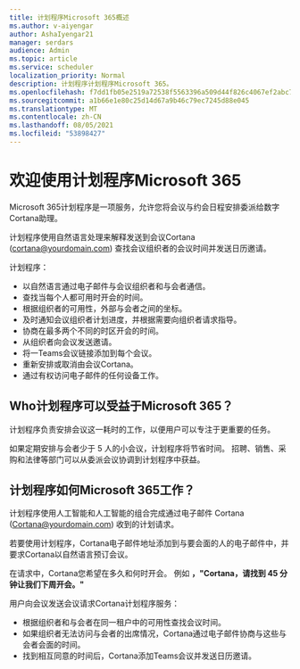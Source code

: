 ```yaml
---
title: 计划程序Microsoft 365概述
ms.author: v-aiyengar
author: AshaIyengar21
manager: serdars
audience: Admin
ms.topic: article
ms.service: scheduler
localization_priority: Normal
description: 计划程序计划程序Microsoft 365。
ms.openlocfilehash: f7dd1fb05e2519a72538f5563396a509d44f826c4067ef2abc756eca0c1f2c85
ms.sourcegitcommit: a1b66e1e80c25d14d67a9b46c79ec7245d88e045
ms.translationtype: MT
ms.contentlocale: zh-CN
ms.lasthandoff: 08/05/2021
ms.locfileid: "53898427"
---
```

# <a name="welcome-to-scheduler-for-microsoft-365"></a>欢迎使用计划程序Microsoft 365

Microsoft 365计划程序是一项服务，允许您将会议与约会日程安排委派给数字Cortana助理。 

计划程序使用自然语言处理来解释发送到会议Cortana (cortana@yourdomain.com) 查找会议组织者的会议时间并发送日历邀请。   

计划程序： 

- 以自然语言通过电子邮件与会议组织者和与会者通信。
- 查找当每个人都可用时开会的时间。
- 根据组织者的可用性，外部与会者之间的坐标。
- 及时通知会议组织者计划进度，并根据需要向组织者请求指导。
- 协商在最多两个不同的时区开会的时间。
- 从组织者向会议发送邀请。
- 将一Teams会议链接添加到每个会议。
- 重新安排或取消由会议Cortana。
- 通过有权访问电子邮件的任何设备工作。

## <a name="who-can-benefit-from-scheduler-for-microsoft-365"></a>Who计划程序可以受益于Microsoft 365？

计划程序负责安排会议这一耗时的工作，以便用户可以专注于更重要的任务。 

如果定期安排与会者少于 5 人的小会议，计划程序将节省时间。  招聘、销售、采购和法律等部门可以从委派会议协调到计划程序中获益。

## <a name="how-does-scheduler-for-microsoft-365-work"></a>计划程序如何Microsoft 365工作？

计划程序使用人工智能和人工智能的组合完成通过电子邮件 Cortana (Cortana@yourdomain.com) 收到的计划请求。  

若要使用计划程序，Cortana电子邮件地址添加到与要会面的人的电子邮件中，并要求Cortana以自然语言预订会议。 

在请求中，Cortana您希望在多久和何时开会。 例如 **，"Cortana，请找到 45 分钟让我们下周开会。"**

用户向会议发送会议请求Cortana计划程序服务： 

- 根据组织者和与会者在同一租户中的可用性查找会议时间。
- 如果组织者无法访问与会者的出席情况，Cortana通过电子邮件协商与这些与会者会面的时间。 
- 找到相互同意的时间后，Cortana添加Teams会议并发送日历邀请。 
